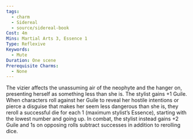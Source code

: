 ```yaml
---
tags:
  - charm
  - Sidereal
  - source/sidereal-book
Cost: 4m
Mins: Martial Arts 3, Essence 1
Type: Reflexive
Keywords:
  - Mute
Duration: One scene
Prerequisite Charms:
  - None
---
```

The vizier affects the unassuming air of the neophyte and the hanger on, presenting herself as something less than she is. The stylist gains +1 Guile. When characters roll against her Guile to reveal her hostile intentions or pierce a disguise that makes her seem less dangerous than she is, they reroll a successful die for each 1 (maximum stylist’s Essence), starting with the lowest number and going up. In combat, the stylist instead gains +2 Guile and 1s on opposing rolls subtract successes in addition to rerolling dice.